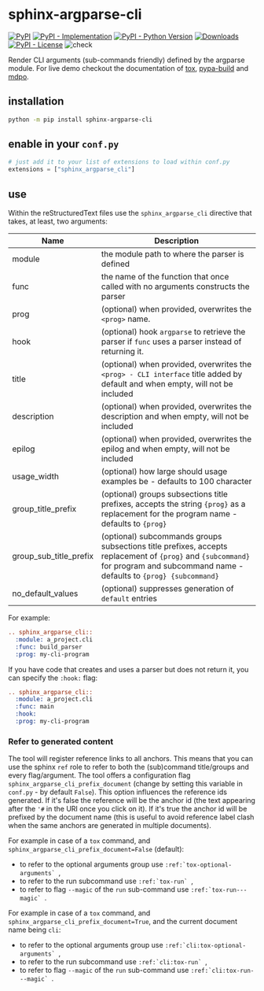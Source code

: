 # sphinx-argparse-cli

[![PyPI](https://img.shields.io/pypi/v/sphinx-argparse-cli?style=flat-square)](https://pypi.org/project/sphinx-argparse-cli)
[![PyPI - Implementation](https://img.shields.io/pypi/implementation/sphinx-argparse-cli?style=flat-square)](https://pypi.org/project/sphinx-argparse-cli)
[![PyPI - Python Version](https://img.shields.io/pypi/pyversions/sphinx-argparse-cli?style=flat-square)](https://pypi.org/project/sphinx-argparse-cli)
[![Downloads](https://static.pepy.tech/badge/sphinx-argparse-cli/month)](https://pepy.tech/project/sphinx-argparse-cli)
[![PyPI - License](https://img.shields.io/pypi/l/sphinx-argparse-cli?style=flat-square)](https://opensource.org/licenses/MIT)
![check](https://github.com/tox-dev/sphinx-argparse-cli/workflows/check/badge.svg?branch=main)

Render CLI arguments (sub-commands friendly) defined by the argparse module. For live demo checkout the documentation of
[tox](https://tox.wiki/en/latest/cli_interface.html),
[pypa-build](https://pypa-build.readthedocs.io/en/latest/#python-m-build) and
[mdpo](https://mondeja.github.io/mdpo/latest/cli.html).

## installation

```bash
python -m pip install sphinx-argparse-cli
```

## enable in your `conf.py`

```python
# just add it to your list of extensions to load within conf.py
extensions = ["sphinx_argparse_cli"]
```

## use

Within the reStructuredText files use the `sphinx_argparse_cli` directive that takes, at least, two arguments:

| Name                   | Description                                                                                                                                                                      |
| ---------------------- | -------------------------------------------------------------------------------------------------------------------------------------------------------------------------------- |
| module                 | the module path to where the parser is defined                                                                                                                                   |
| func                   | the name of the function that once called with no arguments constructs the parser                                                                                                |
| prog                   | (optional) when provided, overwrites the `<prog>` name.                                                                                                                          |
| hook                   | (optional) hook `argparse` to retrieve the parser if `func` uses a parser instead of returning it.                                                                               |
| title                  | (optional) when provided, overwrites the `<prog> - CLI interface` title added by default and when empty, will not be included                                                    |
| description            | (optional) when provided, overwrites the description and when empty, will not be included                                                                                        |
| epilog            | (optional) when provided, overwrites the epilog and when empty, will not be included                                                                                        |
| usage_width            | (optional) how large should usage examples be - defaults to 100 character                                                                                                        |
| group_title_prefix     | (optional) groups subsections title prefixes, accepts the string `{prog}` as a replacement for the program name - defaults to `{prog}`                                           |
| group_sub_title_prefix | (optional) subcommands groups subsections title prefixes, accepts replacement of `{prog}` and `{subcommand}` for program and subcommand name - defaults to `{prog} {subcommand}` |
| no_default_values      | (optional) suppresses generation of `default` entries                                                                                                                             |

For example:

```rst
.. sphinx_argparse_cli::
  :module: a_project.cli
  :func: build_parser
  :prog: my-cli-program
```

If you have code that creates and uses a parser but does not return it, you can specify the `:hook:` flag:

```rst
.. sphinx_argparse_cli::
  :module: a_project.cli
  :func: main
  :hook:
  :prog: my-cli-program
```

### Refer to generated content

The tool will register reference links to all anchors. This means that you can use the sphinx `ref` role to refer to
both the (sub)command title/groups and every flag/argument. The tool offers a configuration flag
`sphinx_argparse_cli_prefix_document` (change by setting this variable in `conf.py` - by default `False`). This option
influences the reference ids generated. If it's false the reference will be the anchor id (the text appearing after the
`'#` in the URI once you click on it). If it's true the anchor id will be prefixed by the document name (this is useful
to avoid reference label clash when the same anchors are generated in multiple documents).

For example in case of a `tox` command, and `sphinx_argparse_cli_prefix_document=False` (default):

- to refer to the optional arguments group use ``:ref:`tox-optional-arguments` ``,
- to refer to the run subcommand use ``:ref:`tox-run` ``,
- to refer to flag `--magic` of the `run` sub-command use ``:ref:`tox-run---magic` ``.

For example in case of a `tox` command, and `sphinx_argparse_cli_prefix_document=True`, and the current document name
being `cli`:

- to refer to the optional arguments group use ``:ref:`cli:tox-optional-arguments` ``,
- to refer to the run subcommand use ``:ref:`cli:tox-run` ``,
- to refer to flag `--magic` of the `run` sub-command use ``:ref:`cli:tox-run---magic` ``.
